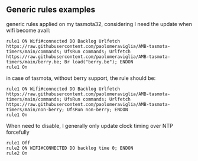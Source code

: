 <h2>Generic rules examples</h2>
generic rules applied on my tasmota32, considering I need the update when wifi become avail:

```
rule1 ON Wifi#connected DO Backlog Urlfetch https://raw.githubusercontent.com/paolomeraviglia/AMB-tasmota-timers/main/commands; UfsRun commands; Urlfetch https://raw.githubusercontent.com/paolomeraviglia/AMB-tasmota-timers/main/berry.be; Br load("berry.be"); ENDON
rule1 On
```

in case of tasmota, without berry support, the rule should be:
```
rule1 ON Wifi#connected DO Backlog Urlfetch https://raw.githubusercontent.com/paolomeraviglia/AMB-tasmota-timers/main/commands; UfsRun commands; Urlfetch https://raw.githubusercontent.com/paolomeraviglia/AMB-tasmota-timers/main/non-berry; UfsRun non-berry; ENDON
rule1 On
```

When need to disable, I generally only update clock timing over NTP forcefully

```
rule1 Off
rule2 ON WIFI#CONNECTED DO backlog time 0; ENDON
rule2 On
```
